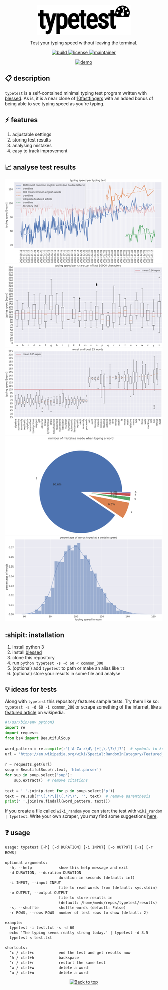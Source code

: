 <p align="center">
  <img src="./img/logo.png" width="300"/>
</p>
<p align="center">Test your typing speed without leaving the terminal.</p>

<p align="center">
  <a href="https://github.com/mastermedo/typetest">
    <img src="https://img.shields.io/github/languages/code-size/mastermedo/typetest" alt="build" title="build"/>
  </a>
  <a href="https://github.com/mastermedo/typetest/LICENSE">
    <img src="https://img.shields.io/github/license/mastermedo/typetest" alt="license" title="license"/>
  </a>
  <a href="https://github.com/mastermedo/typetest/stargazers">
    <img src="https://img.shields.io/badge/maintainer-mastermedo-yellow" alt="maintainer" title="maintainer"/>
  </a>
</p>

<p align="center">
  <a href="https://github.com/mastermedo/typetest">
    <img src="./img/typetest-demo.gif" alt="demo" title="demo"/>
  </a>
</p>

## :clipboard: description
`typetest` is a self-contained minimal typing test program written with [blessed](https://github.com/jquast/blessed/).
As is, it is a near clone of [10fastfingers](https://10fastfingers.com/typing-test/english) with an added bonus of being able to see typing speed as you're typing.

## :zap: features
1. adjustable settings
2. storing test results
3. analysing mistakes
4. easy to track improvement

## :chart_with_upwards_trend: analyse test results
![wpm](./img/wpm.png)
![char_speeds](./img/char_speeds.png)
![word_speeds](./img/word_speeds.png)
![mistypes](./img/mistypes.png)
![dist](./img/dist.png)

## :shipit: installation

1. install python 3
2. install [blessed](https://pypi.org/project/blessed/)
3. clone this repository
4. run `python typetest -s -d 60 < common_300`
5. (optional) add `typetest` to path or make an alias like `tt`
6. (optional) store your results in some file and analyse

## :bulb: ideas for tests
Along with `typetest` this repository features sample tests.
Try them like so: `typetest -s -d 60 -i common_200` or scrape something of the internet, like a [featured article](https://en.wikipedia.org/wiki/Wikipedia:Featured_articles) on wikipedia.

```python
#!/usr/bin/env python3
import re
import requests
from bs4 import BeautifulSoup

word_pattern = re.compile(r"['A-Za-z\d\-]+[,\.\?\!]?")  # symbols to keep
url = 'https://en.wikipedia.org/wiki/Special:RandomInCategory/Featured_articles'

r = requests.get(url)
soup = BeautifulSoup(r.text, 'html.parser')
for sup in soup.select('sup'):
    sup.extract()  # remove citations

text = ' '.join(p.text for p in soup.select('p'))
text = re.sub(r'\[.*?\]|\(.*?\)', '', text)  # remove parenthesis
print(' '.join(re.findall(word_pattern, text)))
```
If you create a file called `wiki_random` you can start the test with `wiki_random | typetest`.
Write your own scraper, you may find some suggestions [here](https://en.wikipedia.org/wiki/Lists_of_English_words).

## :question: usage

```
usage: typetest [-h] [-d DURATION] [-i INPUT] [-o OUTPUT] [-s] [-r ROWS]

optional arguments:
  -h, --help            show this help message and exit
  -d DURATION, --duration DURATION
                        duration in seconds (default: inf)
  -i INPUT, --input INPUT
                        file to read words from (default: sys.stdin)
  -o OUTPUT, --output OUTPUT
                        file to store results in
                        (default: /home/medo/repos/typetest/results)
  -s, --shuffle         shuffle words (default: False)
  -r ROWS, --rows ROWS  number of test rows to show (default: 2)

example:
  typetest -i test.txt -s -d 60
  echo 'The typing seems really strong today.' | typetest -d 3.5
  typetest < test.txt

shortcuts:
  ^c / ctrl+c           end the test and get results now
  ^h / ctrl+h           backspace
  ^r / ctrl+r           restart the same test
  ^w / ctrl+w           delete a word
  ^u / ctrl+u           delete a word
```

<p align="center">
  <a href="https://github.com/mastermedo/typetest#">
    <img src="https://img.shields.io/badge/⬆️back_to_top_⬆️-white" alt="Back to top" title="Back to top"/>
  </a>
</p>
